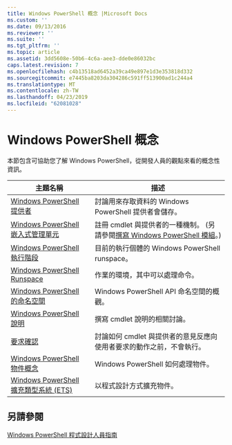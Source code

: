 ```yaml
---
title: Windows PowerShell 概念 |Microsoft Docs
ms.custom: ''
ms.date: 09/13/2016
ms.reviewer: ''
ms.suite: ''
ms.tgt_pltfrm: ''
ms.topic: article
ms.assetid: 3dd5608e-50b6-4c6a-aee3-dde0e86032bc
caps.latest.revision: 7
ms.openlocfilehash: c4b13518ad6452a39ca49e897e1d3e353818d332
ms.sourcegitcommit: e7445ba8203da304286c591ff513900ad1c244a4
ms.translationtype: MT
ms.contentlocale: zh-TW
ms.lasthandoff: 04/23/2019
ms.locfileid: "62081028"
---
```

# <a name="windows-powershell-concepts"></a>Windows PowerShell 概念

本節包含可協助您了解 Windows PowerShell，從開發人員的觀點來看的概念性資訊。

|主題名稱|描述|
|----------------|-----------------|
|[Windows PowerShell 提供者](http://msdn.microsoft.com/en-us/a65c5c75-1131-4ade-90d3-a613dbe620e9)|討論用來存取資料的 Windows PowerShell 提供者會儲存。|
|[Windows PowerShell 嵌入式管理單元](http://msdn.microsoft.com/en-us/20e081a9-522c-48bf-9f21-faaf8cca2e82)|註冊 cmdlet 與提供者的一種機制。 (另請參閱[撰寫 Windows PowerShell 模組](../module/writing-a-windows-powershell-module.md)。)|
|[Windows PowerShell 執行階段](http://msdn.microsoft.com/en-us/949f06e8-0224-4cd3-bbad-a0cebbb5dec8)|目前的執行個體的 Windows PowerShell runspace。|
|[Windows PowerShell Runspace](http://msdn.microsoft.com/en-us/a1582cfe-f06d-4aff-adc6-71f49a860ce9)|作業的環境，其中可以處理命令。|
|[Windows PowerShell 的命名空間](http://msdn.microsoft.com/en-us/04bd2841-e90c-47d2-8a1f-3aeb3df35176)|Windows PowerShell API 命名空間的概觀。|
|[Windows PowerShell 說明](http://msdn.microsoft.com/en-us/097b7c1c-a056-4b36-9c86-65b2ee702fc7)|撰寫 cmdlet 說明的相關討論。|
|[要求確認](../cmdlet/requesting-confirmation-from-cmdlets.md)|討論如何 cmdlet 與提供者的意見反應向使用者要求的動作之前，不會執行。|
|[Windows PowerShell 物件概念](http://msdn.microsoft.com/en-us/a1449178-b6fd-4ca8-a5e1-d747c2c54181)|Windows PowerShell 如何處理物件。|
|[Windows PowerShell 擴充類型系統 (ETS)](http://msdn.microsoft.com/en-us/12700631-be23-4e6b-9bf0-81ea0d166353)|以程式設計方式擴充物件。|

## <a name="see-also"></a>另請參閱

[Windows PowerShell 程式設計人員指南](./windows-powershell-programmer-s-guide.md)